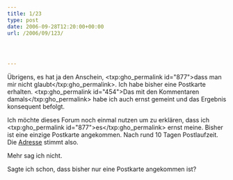 ```yaml
---
title: 1/23
type: post
date: 2006-09-28T12:20:00+00:00
url: /2006/09/123/




---
```

Übrigens, es hat ja den Anschein, <txp:gho_permalink id="877">dass man mir nicht glaubt</txp:gho_permalink>. Ich habe bisher eine Postkarte erhalten. <txp:gho_permalink id="454">Das mit den Kommentaren damals</txp:gho_permalink> habe ich auch ernst gemeint und das Ergebnis konsequent befolgt.

Ich möchte dieses Forum noch einmal nutzen um zu erklären, dass ich <txp:gho_permalink id="877">es</txp:gho_permalink> ernst meine. Bisher ist eine einzige Postkarte angekommen. Nach rund 10 Tagen Postlaufzeit. Die [Adresse][1] stimmt also.

Mehr sag ich nicht.

Sagte ich schon, dass bisher nur eine Postkarte angekommen ist?

 [1]: http://kollitsch.de/

